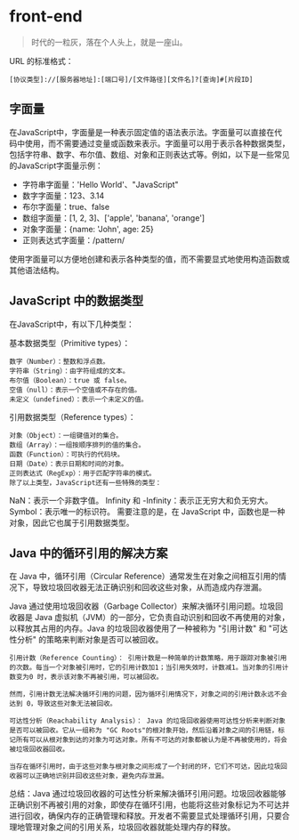 # front-end

> 时代的一粒灰，落在个人头上，就是一座山。

URL 的标准格式：

```
[协议类型]://[服务器地址]:[端口号]/[文件路径][文件名]?[查询]#[片段ID]
```

## 字面量

在JavaScript中，字面量是一种表示固定值的语法表示法。字面量可以直接在代码中使用，而不需要通过变量或函数来表示。字面量可以用于表示各种数据类型，包括字符串、数字、布尔值、数组、对象和正则表达式等。例如，以下是一些常见的JavaScript字面量示例：

* 字符串字面量：'Hello World'、"JavaScript"
* 数字字面量：123、3.14
* 布尔字面量：true、false
* 数组字面量：[1, 2, 3]、['apple', 'banana', 'orange']
* 对象字面量：{name: 'John', age: 25}
* 正则表达式字面量：/pattern/

使用字面量可以方便地创建和表示各种类型的值，而不需要显式地使用构造函数或其他语法结构。

## JavaScript 中的数据类型

在JavaScript中，有以下几种类型：

基本数据类型（Primitive types）：

    数字（Number）：整数和浮点数。
    字符串（String）：由字符组成的文本。
    布尔值（Boolean）：true 或 false。
    空值（null）：表示一个空值或不存在的值。
    未定义（undefined）：表示一个未定义的值。

引用数据类型（Reference types）：

    对象（Object）：一组键值对的集合。
    数组（Array）：一组按顺序排列的值的集合。
    函数（Function）：可执行的代码块。
    日期（Date）：表示日期和时间的对象。
    正则表达式（RegExp）：用于匹配字符串的模式。
    除了以上类型，JavaScript还有一些特殊的类型：

NaN：表示一个非数字值。
Infinity 和 -Infinity：表示正无穷大和负无穷大。
Symbol：表示唯一的标识符。
需要注意的是，在 JavaScript 中，函数也是一种对象，因此它也属于引用数据类型。

## Java 中的循环引用的解决方案

在 Java 中，循环引用（Circular Reference）通常发生在对象之间相互引用的情况下，导致垃圾回收器无法正确识别和回收这些对象，从而造成内存泄漏。

Java 通过使用垃圾回收器（Garbage Collector）来解决循环引用问题。垃圾回收器是 Java
虚拟机（JVM）的一部分，它负责自动识别和回收不再使用的对象，以释放其占用的内存。Java 的垃圾回收器使用了一种被称为 "引用计数"
和 "可达性分析" 的策略来判断对象是否可以被回收。

    引用计数（Reference Counting）： 引用计数是一种简单的计数策略，用于跟踪对象被引用的次数。每当一个对象被引用时，它的引用计数加1；当引用失效时，计数减1。当对象的引用计数变为0 时，表示该对象不再被引用，可以被回收。

    然而，引用计数无法解决循环引用的问题，因为循环引用情况下，对象之间的引用计数永远不会达到 0，导致这些对象无法被回收。

    可达性分析（Reachability Analysis）： Java 的垃圾回收器使用可达性分析来判断对象是否可以被回收。它从一组称为 "GC Roots"的根对象开始，然后沿着对象之间的引用链，标记所有可以从根对象到达的对象为可达对象。所有不可达的对象都被认为是不再被使用的，将会被垃圾回收器回收。

    当存在循环引用时，由于这些对象与根对象之间形成了一个封闭的环，它们不可达，因此垃圾回收器可以正确地识别并回收这些对象，避免内存泄漏。

总结：Java
通过垃圾回收器的可达性分析来解决循环引用问题。垃圾回收器能够正确识别不再被引用的对象，即使存在循环引用，也能将这些对象标记为不可达并进行回收，确保内存的正确管理和释放。开发者不需要显式处理循环引用，只要合理地管理对象之间的引用关系，垃圾回收器就能处理内存的释放。